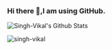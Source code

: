### Hi there 👋,I am using GitHub.
<p href="https://github.com/singh-vikal/convoychat">


</p>



<p> 
     <img alt="Singh-Vikal's Github Stats" src="https://github-readme-stats.vercel.app/api?username=singh-vikal&show_icons=true&hide_border=true&count_private=true&bg_color=161320&text_color=D9E0EE&icon_color=DDB6F2&title_color=96CDFB&locale=en" /> 
     <br> 
     <!--<img alt="Singh Vikal's Top Langs" src="https://github-readme-stats.vercel.app/api/top-langs/?username=singh-vikal&layout=compact&hide_border=true&bg_color=161320&text_color=D9E0EE&icon_color=DDB6F2&title_color=96CDFB&locale=en" />--> 
 </p> 
  
 <p><img src="https://github-readme-streak-stats.herokuapp.com/?user=singh-vikal&theme=dracula&hide_border=true" alt="singh-vikal" /></p> 
  
 </p>
<!--
**singh-vikal/singh-vikal** is a ✨ _special_ ✨ repository because its `README.md` (this file) appears on your GitHub profile.

Here are some ideas to get you started:

- 🔭 I’m currently working on ...
- 🌱 I’m currently learning ...
- 👯 I’m looking to collaborate on ...
- 🤔 I’m looking for help with ...
- 💬 Ask me about ...
- 📫 How to reach me: ...
- 😄 Pronouns: ...
- ⚡ Fun fact: ...
-->
